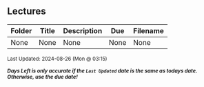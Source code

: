 ## Lectures

| Folder | Title | Description | Due | Filename |
|-----|-----|-----|-----|-----|
| None | None | None | None | None |

<sup>Last Updated: 2024-08-26 (Mon @ 03:15)</sup> 

<sup>***Days Left is only accurate if the `Last Updated` date is the same as todays date. Otherwise, use the due date!***</sup> 